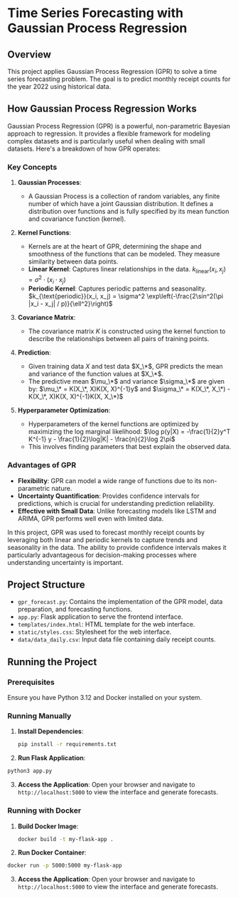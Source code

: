 # Time Series Forecasting with Gaussian Process Regression

## Overview

This project applies Gaussian Process Regression (GPR) to solve a time series forecasting problem. The goal is to predict monthly receipt counts for the year 2022 using historical data.

## How Gaussian Process Regression Works

Gaussian Process Regression (GPR) is a powerful, non-parametric Bayesian approach to regression. It provides a flexible framework for modeling complex datasets and is particularly useful when dealing with small datasets. Here's a breakdown of how GPR operates:

### Key Concepts

1. **Gaussian Processes**: 
   - A Gaussian Process is a collection of random variables, any finite number of which have a joint Gaussian distribution. It defines a distribution over functions and is fully specified by its mean function and covariance function (kernel).

2. **Kernel Functions**:
   - Kernels are at the heart of GPR, determining the shape and smoothness of the functions that can be modeled. They measure similarity between data points.
   - **Linear Kernel**: Captures linear relationships in the data.
     $k_{\text{linear}}(x_i, x_j) = \sigma^2 \cdot (x_i \cdot x_j)$
   - **Periodic Kernel**: Captures periodic patterns and seasonality.
     $k_{\text{periodic}}(x_i, x_j) = \sigma^2 \exp\left(-\frac{2\sin^2(\pi |x_i - x_j| / p)}{\ell^2}\right)$

3. **Covariance Matrix**:
   - The covariance matrix $K$ is constructed using the kernel function to describe the relationships between all pairs of training points.

4. **Prediction**:
   - Given training data $X$ and test data $X_\*$, GPR predicts the mean and variance of the function values at $X_\*$.
   - The predictive mean $\mu_\*$ and variance $\sigma_\*$ are given by:
     $\mu_\* = K(X_\*, X)K(X, X)^{-1}y$ and $\sigma_\* = K(X_\*, X_\*) - K(X_\*, X)K(X, X)^{-1}K(X, X_\*)$

5. **Hyperparameter Optimization**:
   - Hyperparameters of the kernel functions are optimized by maximizing the log marginal likelihood:
     $\log p(y|X) = -\frac{1}{2}y^T K^{-1} y - \frac{1}{2}\log|K| - \frac{n}{2}\log 2\pi$
   - This involves finding parameters that best explain the observed data.

### Advantages of GPR

- **Flexibility**: GPR can model a wide range of functions due to its non-parametric nature.
- **Uncertainty Quantification**: Provides confidence intervals for predictions, which is crucial for understanding prediction reliability.
- **Effective with Small Data**: Unlike forecasting models like LSTM and ARIMA, GPR performs well even with limited data.

In this project, GPR was used to forecast monthly receipt counts by leveraging both linear and periodic kernels to capture trends and seasonality in the data. The ability to provide confidence intervals makes it particularly advantageous for decision-making processes where understanding uncertainty is important.

## Project Structure

- `gpr_forecast.py`: Contains the implementation of the GPR model, data preparation, and forecasting functions.
- `app.py`: Flask application to serve the frontend interface.
- `templates/index.html`: HTML template for the web interface.
- `static/styles.css`: Stylesheet for the web interface.
- `data/data_daily.csv`: Input data file containing daily receipt counts.

## Running the Project

### Prerequisites

Ensure you have Python 3.12 and Docker installed on your system.

### Running Manually

1. **Install Dependencies**:
   ```bash
   pip install -r requirements.txt
   ```
   
2. **Run Flask Application**:
  ```bash
  python3 app.py
  ```

3. **Access the Application**:
Open your browser and navigate to `http://localhost:5000` to view the interface and generate forecasts.

### Running with Docker

1. **Build Docker Image**:
   ```bash
   docker build -t my-flask-app .
   ```
2. **Run Docker Container**:
  ```bash
  docker run -p 5000:5000 my-flask-app
  ```
3. **Access the Application**:
Open your browser and navigate to `http://localhost:5000` to view the interface and generate forecasts.


